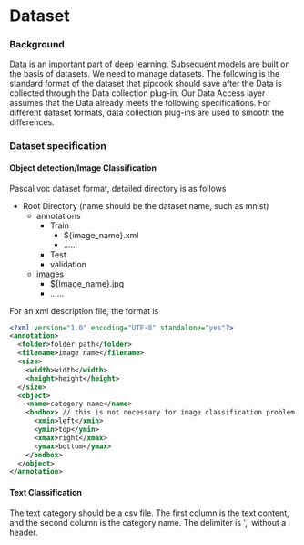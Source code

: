# Dataset

<a name="dq8p0"></a>
### Background
Data is an important part of deep learning. Subsequent models are built on the basis of datasets. We need to manage datasets. The following is the standard format of the dataset that pipcook should save after the Data is collected through the Data collection plug-in. Our Data Access layer assumes that the Data already meets the following specifications. For different dataset formats, data collection plug-ins are used to smooth the differences.

<a name="MFrf3"></a>
### Dataset specification
<a name="FfcZ1"></a>
#### Object detection/Image Classification
Pascal voc dataset format, detailed directory is as follows

- Root Directory (name should be the dataset name, such as mnist)
  - annotations
    - Train
      - ${image_name}.xml
      - ......
    - Test
    - validation
  - images
    - ${Image_name}.jpg
    - ......

For an xml description file, the format is

```xml
<?xml version="1.0" encoding="UTF-8" standalone="yes"?>
<annotation>
  <folder>folder path</folder>
  <filename>image name</filename>
  <size>
    <width>width</width>
    <height>height</height>
  </size>
  <object>
    <name>category name</name>
    <bndbox> // this is not necessary for image classification problem
      <xmin>left</xmin>
      <ymin>top</ymin>
      <xmax>right</xmax>
      <ymax>bottom</ymax>
    </bndbox>
  </object>
</annotation>
```


<a name="HawJ6"></a>
#### Text Classification
The text category should be a csv file. The first column is the text content, and the second column is the category name. The delimiter is ',' without a header.
